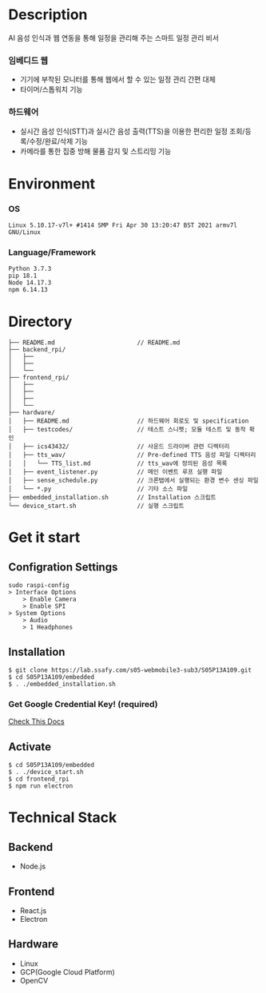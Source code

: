 # Description
AI 음성 인식과 웹 연동을 통해 일정을 관리해 주는 스마트 일정 관리 비서

### 임베디드 웹
- 기기에 부착된 모니터를 통해 웹에서 할 수 있는 일정 관리 간편 대체
- 타이머/스톱워치 기능

### 하드웨어
- 실시간 음성 인식(STT)과 실시간 음성 출력(TTS)을 이용한 편리한 일정 조회/등록/수정/완료/삭제 기능
- 카메라를 통한 집중 방해 물품 감지 및 스트리밍 기능

# Environment
### OS
```
Linux 5.10.17-v7l+ #1414 SMP Fri Apr 30 13:20:47 BST 2021 armv7l GNU/Linux
```
### Language/Framework
```
Python 3.7.3
pip 18.1
Node 14.17.3
npm 6.14.13
```

# Directory
```
├── README.md                       // README.md
├── backend_rpi/
│   ├──
│   ├──
│   └──
├── frontend_rpi/
│   ├──
│   ├──
│   ├──
│   └──
├── hardware/
│   ├── README.md                   // 하드웨어 회로도 및 specification
│   ├── testcodes/                  // 테스트 스니펫; 모듈 테스트 및 동작 확인
│   ├── ics43432/                   // 사운드 드라이버 관련 디렉터리
│   ├── tts_wav/                    // Pre-defined TTS 음성 파일 디렉터리
│   │   └── TTS_list.md             // tts_wav에 정의된 음성 목록
│   ├── event_listener.py           // 메인 이벤트 루프 실행 파일
│   ├── sense_schedule.py           // 크론탭에서 실행되는 환경 변수 센싱 파일
│   └── *.py                        // 기타 소스 파일
├── embedded_installation.sh        // Installation 스크립트
└── device_start.sh                 // 실행 스크립트
```

# Get it start
## Configration Settings
```
sudo raspi-config
> Interface Options
    > Enable Camera
    > Enable SPI
> System Options
    > Audio
    > 1 Headphones
```
## Installation
```
$ git clone https://lab.ssafy.com/s05-webmobile3-sub3/S05P13A109.git
$ cd S05P13A109/embedded
$ . ./embedded_installation.sh
```
### Get Google Credential Key! (required)
[Check This Docs](./hardware/GET_GOOGLE_KEY.md)

## Activate
```
$ cd S05P13A109/embedded
$ . ./device_start.sh
$ cd frontend_rpi
$ npm run electron
```

# Technical Stack
## Backend
- Node.js

## Frontend
- React.js
- Electron

## Hardware
- Linux
- GCP(Google Cloud Platform)
- OpenCV
